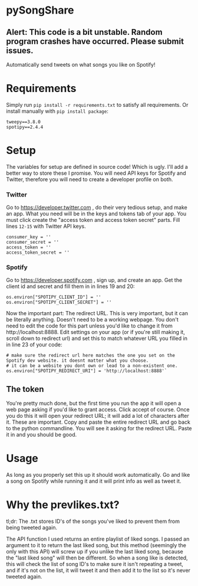 # pySongShare
## Alert: This code is a bit unstable. Random program crashes have occurred. Please submit issues.
Automatically send tweets on what songs you like on Spotify!

# Requirements
Simply run `pip install -r requirements.txt` to satisfy all requirements. Or install manually with `pip install package`:
```
tweepy==3.8.0
spotipy==2.4.4
```
# Setup
The variables for setup are defined in source code! Which is ugly. I'll add a better way to store these I promise.
You will need API keys for Spotify and Twitter, therefore you will need to create a developer profile on both.
### Twitter
Go to https://developer.twitter.com , do their very tedious setup, and make an app. What you need will be in the keys and 
tokens tab of your app. 
You must click create the "access token and access token secret" parts.
Fill lines `12-15` with Twitter API keys. 

```
consumer_key = ''
consumer_secret = ''
access_token = ''
access_token_secret = ''
```
### Spotify
Go to https://developer.spotify.com , sign up, and create an app. Get the client id and secret and fill them in in
lines 19 and 20:
```
os.environ["SPOTIPY_CLIENT_ID"] = ''
os.environ["SPOTIPY_CLIENT_SECRET"] = ''
```
Now the important part: The redirect URL. This is very important, but it can be literally anything. Doesn't need to be a working
webpage.
You don't need to edit the code for this part unless you'd like to change it from http://localhost:8888.
Edit settings on your app (or if you're still making it, scroll down to redirect url) and set this to match whatever URL you
filled in in line 23 of your code:
```
# make sure the redirect url here matches the one you set on the Spotify dev website. it doesnt matter what you choose.
# it can be a website you dont own or lead to a non-existent one.
os.environ["SPOTIPY_REDIRECT_URI"] = 'http://localhost:8888'`
```

## The token
You're pretty much done, but the first time you run the app it will open a web page asking if you'd like to grant access.
Click accept of course. Once you do this it will open your redirect URL; it will add a lot of characters after it. These
are important. Copy and paste the entire redirect URL and go back to the python commandline. You will see it asking for
the redirect URL. Paste it in and you should be good. 

# Usage
As long as you properly set this up it should work automatically. Go and like a song on Spotify while running it and it will
print info as well as tweet it. 

# Why the prevlikes.txt?
tl;dr: The .txt stores ID's of the songs you've liked to prevent them from being tweeted again.

The API function I used returns an entire playlist of liked songs. I passed an argument to it to return the last
liked song, but this method (seemingly the only with this API) will screw up if you unlike the last liked song, because
the "last liked song" will then be different. So when a song like is detected, this will check the list of song ID's to
make sure it isn't repeating a tweet, and if it's not on the list, it will tweet it and then add it to the list so it's never
tweeted again. 
